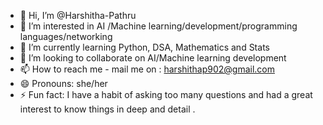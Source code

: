 - 👋 Hi, I’m @Harshitha-Pathru
- 👀 I’m interested in AI /Machine learning/development/programming languages/networking
- 🌱 I’m currently learning Python, DSA, Mathematics and Stats
- 💞️ I’m looking to collaborate on AI/Machine learning development
- 📫 How to reach me - mail me on : harshithap902@gmail.com
- 😄 Pronouns: she/her
- ⚡ Fun fact: I have a habit of asking too many questions and had a great interest to know things in deep and detail .

<!---
Harshitha-Pathru/Harshitha-Pathru is a ✨ special ✨ repository because its `README.md` (this file) appears on your GitHub profile.
You can click the Preview link to take a look at your changes.
--->
